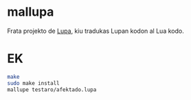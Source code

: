 # mallupa
Frata projekto de [Lupa](https://github.com/psychoslave/lupa), kiu tradukas Lupan kodon al Lua kodo.

# EK

```bash
make
sudo make install
mallupe testaro/afektado.lupa
```

